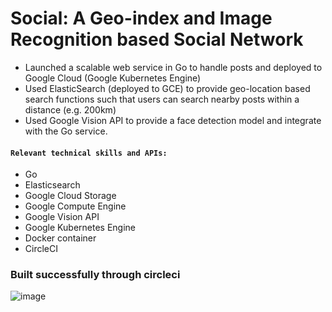 # Social: A Geo-index and Image Recognition based Social Network

- Launched a scalable web service in Go to handle posts and deployed to Google Cloud (Google Kubernetes Engine) 
- Used ElasticSearch (deployed to GCE) to provide geo-location based search functions such that users can search nearby posts within a distance (e.g. 200km)
- Used Google Vision API to provide a face detection model and integrate with the Go service.
####  `Relevant technical skills and APIs:`
  - Go
  - Elasticsearch
  - Google Cloud Storage
  - Google Compute Engine
  - Google Vision API
  - Google Kubernetes Engine
  - Docker container
  - CircleCI
  
### Built successfully through circleci
![image](https://github.com/kelongchen/AroundWeb/blob/master/circleci.png)
